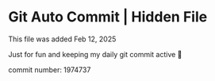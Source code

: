 # Git Auto Commit | Hidden File

This file was added Feb 12, 2025

Just for fun and keeping my daily git commit active 🤪

commit number: 1974737
